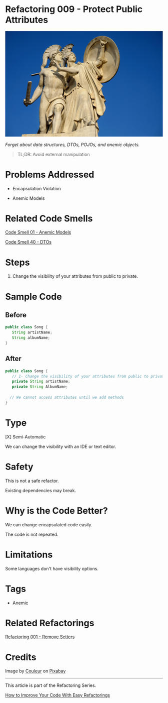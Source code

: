 # Refactoring 009 - Protect Public Attributes
            
![Refactoring 009 - Protect Public Attributes](Refactoring%20009%20-%20Protect%20Public%20Attributes.jpg)

*Forget about data structures, DTOs, POJOs, and anemic objects.*

> TL;DR: Avoid external manipulation

# Problems Addressed

- Encapsulation Violation

- Anemic Models

# Related Code Smells

[Code Smell 01 - Anemic Models](https://github.com/mcsee/Software-Design-Articles/tree/main/Articles/Code%20Smells/Code%20Smell%2001%20-%20Anemic%20Models/readme.md)

[Code Smell 40 - DTOs](https://github.com/mcsee/Software-Design-Articles/tree/main/Articles/Code%20Smells/Code%20Smell%2040%20-%20DTOs/readme.md)

# Steps

1. Change the visibility of your attributes from public to private.

# Sample Code

## Before

[Gist Url]: # (https://gist.github.com/mcsee/803a3400fe6b241417de5abd17b89606)

```java
public class Song {
   String artistName;
   String albumName;
}
```

## After

[Gist Url]: # (https://gist.github.com/mcsee/bfefa85761d0030892bcbdd438ca7f59)

```java
public class Song {
   // 1- Change the visibility of your attributes from public to private
   private String artistName;
   private String AlbumName;
  
  // We cannot access attributes until we add methods
}
```

# Type

[X] Semi-Automatic

We can change the visibility with an IDE or text editor.

# Safety

This is not a safe refactor.

Existing dependencies may break.

# Why is the Code Better?

We can change encapsulated code easily.

The code is not repeated.

# Limitations

Some languages don't have visibility options.

# Tags

- Anemic

# Related Refactorings

[Refactoring 001 - Remove Setters](https://github.com/mcsee/Software-Design-Articles/tree/main/Articles/Refactorings/Refactoring%20001%20-%20Remove%20Setters/readme.md)

# Credits

Image by [Couleur](https://pixabay.com/users/couleur-1195798/) on [Pixabay](https://pixabay.com/)

* * * 

This article is part of the Refactoring Series.

[How to Improve Your Code With Easy Refactorings](https://github.com/mcsee/Software-Design-Articles/tree/main/Articles/Refactorings/How%20to%20Improve%20your%20Code%20With%20Easy%20Refactorings/readme.md)